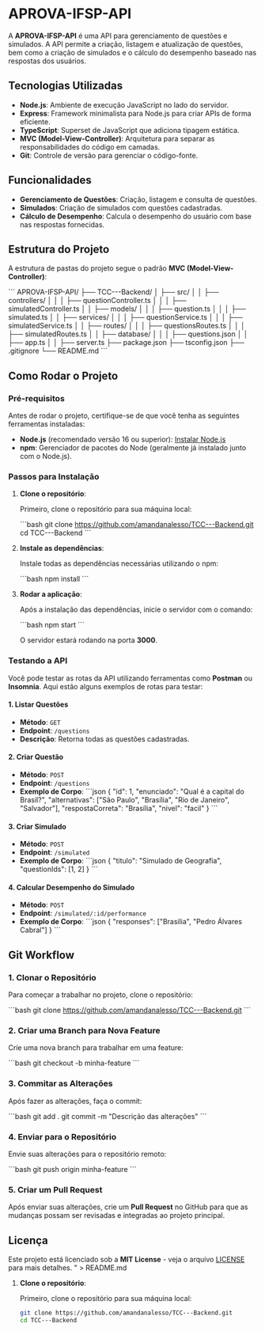 # APROVA-IFSP-API

A **APROVA-IFSP-API** é uma API para gerenciamento de questões e simulados. A API permite a criação, listagem e atualização de questões, bem como a criação de simulados e o cálculo do desempenho baseado nas respostas dos usuários.

## Tecnologias Utilizadas

- **Node.js**: Ambiente de execução JavaScript no lado do servidor.
- **Express**: Framework minimalista para Node.js para criar APIs de forma eficiente.
- **TypeScript**: Superset de JavaScript que adiciona tipagem estática.
- **MVC (Model-View-Controller)**: Arquitetura para separar as responsabilidades do código em camadas.
- **Git**: Controle de versão para gerenciar o código-fonte.

## Funcionalidades

- **Gerenciamento de Questões**: Criação, listagem e consulta de questões.
- **Simulados**: Criação de simulados com questões cadastradas.
- **Cálculo de Desempenho**: Calcula o desempenho do usuário com base nas respostas fornecidas.

## Estrutura do Projeto

A estrutura de pastas do projeto segue o padrão **MVC (Model-View-Controller)**:

\`\`\`
APROVA-IFSP-API/
├── TCC---Backend/
│   ├── src/
│   │   ├── controllers/
│   │   │   ├── questionController.ts
│   │   │   ├── simulatedController.ts
│   │   ├── models/
│   │   │   ├── question.ts
│   │   │   ├── simulated.ts
│   │   ├── services/
│   │   │   ├── questionService.ts
│   │   │   ├── simulatedService.ts
│   │   ├── routes/
│   │   │   ├── questionsRoutes.ts
│   │   │   ├── simulatedRoutes.ts
│   │   ├── database/
│   │   │   ├── questions.json
│   │   ├── app.ts
│   │   ├── server.ts
├── package.json
├── tsconfig.json
├── .gitignore
└── README.md
\`\`\`

## Como Rodar o Projeto

### **Pré-requisitos**

Antes de rodar o projeto, certifique-se de que você tenha as seguintes ferramentas instaladas:

- **Node.js** (recomendado versão 16 ou superior): [Instalar Node.js](https://nodejs.org/)
- **npm**: Gerenciador de pacotes do Node (geralmente já instalado junto com o Node.js).

### **Passos para Instalação**

1. **Clone o repositório**:

   Primeiro, clone o repositório para sua máquina local:

   \`\`\`bash
   git clone https://github.com/amandanalesso/TCC---Backend.git
   cd TCC---Backend
   \`\`\`

2. **Instale as dependências**:

   Instale todas as dependências necessárias utilizando o npm:

   \`\`\`bash
   npm install
   \`\`\`

3. **Rodar a aplicação**:

   Após a instalação das dependências, inicie o servidor com o comando:

   \`\`\`bash
   npm start
   \`\`\`

   O servidor estará rodando na porta **3000**.

### **Testando a API**

Você pode testar as rotas da API utilizando ferramentas como **Postman** ou **Insomnia**. Aqui estão alguns exemplos de rotas para testar:

#### **1. Listar Questões**
- **Método**: `GET`
- **Endpoint**: `/questions`
- **Descrição**: Retorna todas as questões cadastradas.

#### **2. Criar Questão**
- **Método**: `POST`
- **Endpoint**: `/questions`
- **Exemplo de Corpo**:
  \`\`\`json
  {
    "id": 1,
    "enunciado": "Qual é a capital do Brasil?",
    "alternativas": ["São Paulo", "Brasília", "Rio de Janeiro", "Salvador"],
    "respostaCorreta": "Brasília",
    "nivel": "facil"
  }
  \`\`\`

#### **3. Criar Simulado**
- **Método**: `POST`
- **Endpoint**: `/simulated`
- **Exemplo de Corpo**:
  \`\`\`json
  {
    "titulo": "Simulado de Geografia",
    "questionIds": [1, 2]
  }
  \`\`\`

#### **4. Calcular Desempenho do Simulado**
- **Método**: `POST`
- **Endpoint**: `/simulated/:id/performance`
- **Exemplo de Corpo**:
  \`\`\`json
  {
    "responses": ["Brasília", "Pedro Álvares Cabral"]
  }
  \`\`\`

## Git Workflow

### **1. Clonar o Repositório**
Para começar a trabalhar no projeto, clone o repositório:

\`\`\`bash
git clone https://github.com/amandanalesso/TCC---Backend.git
\`\`\`

### **2. Criar uma Branch para Nova Feature**
Crie uma nova branch para trabalhar em uma feature:

\`\`\`bash
git checkout -b minha-feature
\`\`\`

### **3. Commitar as Alterações**
Após fazer as alterações, faça o commit:

\`\`\`bash
git add .
git commit -m "Descrição das alterações"
\`\`\`

### **4. Enviar para o Repositório**
Envie suas alterações para o repositório remoto:

\`\`\`bash
git push origin minha-feature
\`\`\`

### **5. Criar um Pull Request**
Após enviar suas alterações, crie um **Pull Request** no GitHub para que as mudanças possam ser revisadas e integradas ao projeto principal.

## Licença

Este projeto está licenciado sob a **MIT License** - veja o arquivo [LICENSE](LICENSE) para mais detalhes.
" > README.md

1. **Clone o repositório**:

   Primeiro, clone o repositório para sua máquina local:

   ```bash
   git clone https://github.com/amandanalesso/TCC---Backend.git
   cd TCC---Backend
